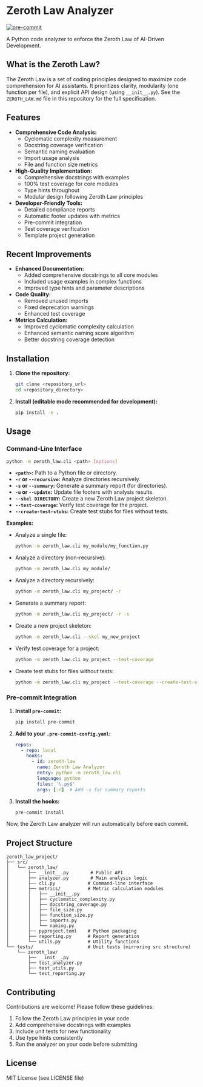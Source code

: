 <!--# FILE_LOCATION: https://github.com/Trahloc/Misc/blob/main/zeroth_law/README.md-->

# Zeroth Law Analyzer

[![pre-commit](https://img.shields.io/badge/pre--commit-enabled-brightgreen?logo=pre-commit&logoColor=white)](https://github.com/pre-commit/pre-commit)

A Python code analyzer to enforce the Zeroth Law of AI-Driven Development.

## What is the Zeroth Law?

The Zeroth Law is a set of coding principles designed to maximize code comprehension for AI assistants. It prioritizes clarity, modularity (one function per file), and explicit API design (using `__init__.py`). See the `ZEROTH_LAW.md` file in this repository for the full specification.

## Features

*   **Comprehensive Code Analysis:**
    - Cyclomatic complexity measurement
    - Docstring coverage verification
    - Semantic naming evaluation
    - Import usage analysis
    - File and function size metrics
*   **High-Quality Implementation:**
    - Comprehensive docstrings with examples
    - 100% test coverage for core modules
    - Type hints throughout
    - Modular design following Zeroth Law principles
*   **Developer-Friendly Tools:**
    - Detailed compliance reports
    - Automatic footer updates with metrics
    - Pre-commit integration
    - Test coverage verification
    - Template project generation

## Recent Improvements

*   **Enhanced Documentation:**
    - Added comprehensive docstrings to all core modules
    - Included usage examples in complex functions
    - Improved type hints and parameter descriptions
*   **Code Quality:**
    - Removed unused imports
    - Fixed deprecation warnings
    - Enhanced test coverage
*   **Metrics Calculation:**
    - Improved cyclomatic complexity calculation
    - Enhanced semantic naming score algorithm
    - Better docstring coverage detection

## Installation

1.  **Clone the repository:**

    ```bash
    git clone <repository_url>
    cd <repository_directory>
    ```

2.  **Install (editable mode recommended for development):**

    ```bash
    pip install -e .
    ```

## Usage

### Command-Line Interface

```bash
python -m zeroth_law.cli <path> [options]
```

*   **`<path>`:**  Path to a Python file or directory.
*   **`-r` or `--recursive`:** Analyze directories recursively.
*   **`-s` or `--summary`:** Generate a summary report (for directories).
*   **`-u` or `--update`:** Update file footers with analysis results.
*   **`--skel DIRECTORY`:** Create a new Zeroth Law project skeleton.
*   **`--test-coverage`:** Verify test coverage for the project.
*   **`--create-test-stubs`:** Create test stubs for files without tests.

**Examples:**

*   Analyze a single file:
    ```bash
    python -m zeroth_law.cli my_module/my_function.py
    ```
*   Analyze a directory (non-recursive):
    ```bash
    python -m zeroth_law.cli my_module/
    ```
*   Analyze a directory recursively:
    ```bash
    python -m zeroth_law.cli my_project/ -r
    ```
*   Generate a summary report:
    ```bash
    python -m zeroth_law.cli my_project/ -r -s
    ```
*   Create a new project skeleton:
    ```bash
    python -m zeroth_law.cli --skel my_new_project
    ```
*   Verify test coverage for a project:
    ```bash
    python -m zeroth_law.cli my_project --test-coverage
    ```
*   Create test stubs for files without tests:
    ```bash
    python -m zeroth_law.cli my_project --test-coverage --create-test-stubs
    ```

### Pre-commit Integration

1.  **Install `pre-commit`:**

    ```bash
    pip install pre-commit
    ```

2.  **Add to your `.pre-commit-config.yaml`:**

    ```yaml
    repos:
      - repo: local
        hooks:
          - id: zeroth-law
            name: Zeroth Law Analyzer
            entry: python -m zeroth_law.cli
            language: python
            files: '\.py$'
            args: [-r]  # Add -s for summary reports
    ```

3.  **Install the hooks:**

    ```bash
    pre-commit install
    ```

Now, the Zeroth Law analyzer will run automatically before each commit.

## Project Structure

```
zeroth_law_project/
├── src/
│   └── zeroth_law/
│       ├── __init__.py        # Public API
│       ├── analyzer.py        # Main analysis logic
│       ├── cli.py            # Command-line interface
│       ├── metrics/          # Metric calculation modules
│       │   ├── __init__.py
│       │   ├── cyclomatic_complexity.py
│       │   ├── docstring_coverage.py
│       │   ├── file_size.py
│       │   ├── function_size.py
│       │   ├── imports.py
│       │   └── naming.py
│       ├── pyproject.toml    # Python packaging
│       ├── reporting.py      # Report generation
│       └── utils.py          # Utility functions
└── tests/                    # Unit tests (mirroring src structure)
    └── zeroth_law/
        ├── __init__.py
        ├── test_analyzer.py
        ├── test_utils.py
        └── test_reporting.py
```

## Contributing

Contributions are welcome! Please follow these guidelines:

1. Follow the Zeroth Law principles in your code
2. Add comprehensive docstrings with examples
3. Include unit tests for new functionality
4. Use type hints consistently
5. Run the analyzer on your code before submitting

## License

MIT License (see LICENSE file)